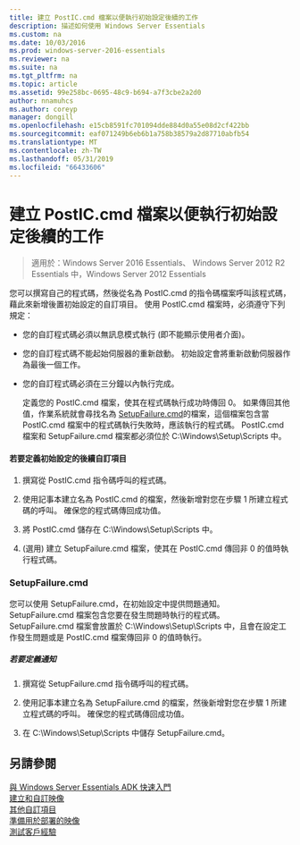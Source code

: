 ```yaml
---
title: 建立 PostIC.cmd 檔案以便執行初始設定後續的工作
description: 描述如何使用 Windows Server Essentials
ms.custom: na
ms.date: 10/03/2016
ms.prod: windows-server-2016-essentials
ms.reviewer: na
ms.suite: na
ms.tgt_pltfrm: na
ms.topic: article
ms.assetid: 99e258bc-0695-48c9-b694-a7f3cbe2a2d0
author: nnamuhcs
ms.author: coreyp
manager: dongill
ms.openlocfilehash: e15cb8591fc701094dde884d0a55e08d2cf422bb
ms.sourcegitcommit: eaf071249b6eb6b1a758b38579a2d87710abfb54
ms.translationtype: MT
ms.contentlocale: zh-TW
ms.lasthandoff: 05/31/2019
ms.locfileid: "66433606"
---
```

# <a name="create-the-posticcmd-file-for-running-post-initial-configuration-tasks"></a>建立 PostIC.cmd 檔案以便執行初始設定後續的工作

>適用於：Windows Server 2016 Essentials、 Windows Server 2012 R2 Essentials 中，Windows Server 2012 Essentials

您可以撰寫自己的程式碼，然後從名為 PostIC.cmd 的指令碼檔案呼叫該程式碼，藉此來新增後置初始設定的自訂項目。 使用 PostIC.cmd 檔案時，必須遵守下列規定：  
  
- 您的自訂程式碼必須以無訊息模式執行 (即不能顯示使用者介面)。  
  
- 您的自訂程式碼不能起始伺服器的重新啟動。 初始設定會將重新啟動伺服器作為最後一個工作。  
  
- 您的自訂程式碼必須在三分鐘以內執行完成。  
  
  定義您的 PostIC.cmd 檔案，使其在程式碼執行成功時傳回 0。 如果傳回其他值，作業系統就會尋找名為 [SetupFailure.cmd](Create-the-PostIC.cmd-File-for-Running-Post-Initial-Configuration-Tasks.md#BKMK_SetupFailure)的檔案，這個檔案包含當 PostIC.cmd 檔案中的程式碼執行失敗時，應該執行的程式碼。 PostIC.cmd 檔案和 SetupFailure.cmd 檔案都必須位於 C:\Windows\Setup\Scripts 中。  
  
#### <a name="to-define-post-initial-configuration-customizations"></a>若要定義初始設定的後續自訂項目  
  
1.  撰寫從 PostIC.cmd 指令碼呼叫的程式碼。  
  
2.  使用記事本建立名為 PostIC.cmd 的檔案，然後新增對您在步驟 1 所建立程式碼的呼叫。 確保您的程式碼傳回成功值。  
  
3.  將 PostIC.cmd 儲存在 C:\Windows\Setup\Scripts 中。  
  
4.  (選用) 建立 SetupFailure.cmd 檔案，使其在 PostIC.cmd 傳回非 0 的值時執行程式碼。  
  
###  <a name="BKMK_SetupFailure"></a> SetupFailure.cmd  
 您可以使用 SetupFailure.cmd，在初始設定中提供問題通知。 SetupFailure.cmd 檔案包含您要在發生問題時執行的程式碼。 SetupFailure.cmd 檔案會放置於 C:\Windows\Setup\Scripts 中，且會在設定工作發生問題或是 PostIC.cmd 檔案傳回非 0 的值時執行。  
  
##### <a name="to-define-notifications"></a>若要定義通知  
  
1.  撰寫從 SetupFailure.cmd 指令碼呼叫的程式碼。  
  
2.  使用記事本建立名為 SetupFailure.cmd 的檔案，然後新增對您在步驟 1 所建立程式碼的呼叫。 確保您的程式碼傳回成功值。  
  
3.  在 C:\Windows\Setup\Scripts 中儲存 SetupFailure.cmd。  
  
## <a name="see-also"></a>另請參閱  
 [與 Windows Server Essentials ADK 快速入門](Getting-Started-with-the-Windows-Server-Essentials-ADK.md)   
 [建立和自訂映像](Creating-and-Customizing-the-Image.md)   
 [其他自訂項目](Additional-Customizations.md)   
 [準備用於部署的映像](Preparing-the-Image-for-Deployment.md)   
 [測試客戶經驗](Testing-the-Customer-Experience.md)